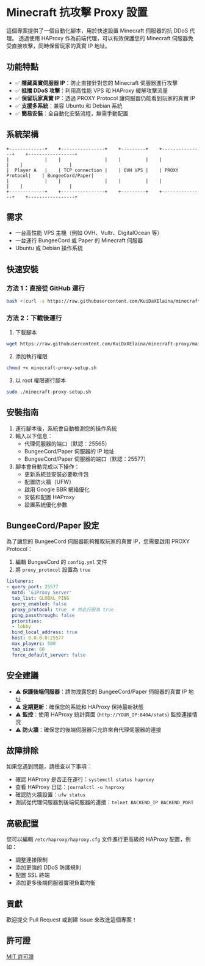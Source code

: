 # Minecraft 抗攻擊 Proxy 設置

這個專案提供了一個自動化腳本，用於快速設置 Minecraft 伺服器的抗 DDoS 代理。
透過使用 HAProxy 作為前端代理，可以有效保護您的 Minecraft 伺服器免受直接攻擊，同時保留玩家的真實 IP 地址。

## 功能特點

- ✅ **隱藏真實伺服器 IP**：防止直接針對您的 Minecraft 伺服器進行攻擊
- ✅ **抵擋 DDoS 攻擊**：利用高性能 VPS 和 HAProxy 緩解攻擊流量
- ✅ **保留玩家真實 IP**：透過 PROXY Protocol 讓伺服器仍能看到玩家的真實 IP
- ✅ **支援多系統**：兼容 Ubuntu 和 Debian 系統
- ✅ **簡易安裝**：全自動化安裝流程，無需手動配置

## 系統架構

```
+-------------+    +----------------+    +---------+    +---------------+    +-----------------+
|             |    |                |    |         |    |               |    |                 |
|  Player A   |    | TCP connection |    | OVH VPS |    | PROXY Protocol|    | BungeeCord/Paper|
|             |    |                |    |         |    |               |    |                 |
+-------------+    +----------------+    +---------+    +---------------+    +-----------------+
```

## 需求

- 一台高性能 VPS 主機（例如 OVH、Vultr、DigitalOcean 等）
- 一台運行 BungeeCord 或 Paper 的 Minecraft 伺服器
- Ubuntu 或 Debian 操作系統

## 快速安裝

### 方法 1：直接從 GitHub 運行

```bash
bash <(curl -s https://raw.githubusercontent.com/KuiDaXElaina/minecraft-proxy/main/minecraft-proxy-setup.sh)
```

### 方法 2：下載後運行

1. 下載腳本

```bash
wget https://raw.githubusercontent.com/KuiDaXElaina/minecraft-proxy/main/minecraft-proxy-setup.sh
```

2. 添加執行權限

```bash
chmod +x minecraft-proxy-setup.sh
```

3. 以 root 權限運行腳本

```bash
sudo ./minecraft-proxy-setup.sh
```

## 安裝指南

1. 運行腳本後，系統會自動檢測您的操作系統
2. 輸入以下信息：
   - 代理伺服器的端口（默認：25565）
   - BungeeCord/Paper 伺服器的 IP 地址
   - BungeeCord/Paper 伺服器的端口（默認：25577）
3. 腳本會自動完成以下操作：
   - 更新系統並安裝必要軟件包
   - 配置防火牆（UFW）
   - 啟用 Google BBR 網絡優化
   - 安裝和配置 HAProxy
   - 設置系統優化參數

## BungeeCord/Paper 設定

為了讓您的 BungeeCord 伺服器能夠獲取玩家的真實 IP，您需要啟用 PROXY Protocol：

1. 編輯 BungeeCord 的 `config.yml` 文件
2. 將 `proxy_protocol` 設置為 `true`

```yaml
listeners:
- query_port: 25577
  motd: '&1Proxy Server'
  tab_list: GLOBAL_PING
  query_enabled: false
  proxy_protocol: true  # 將此行設為 true
  ping_passthrough: false
  priorities:
  - lobby
  bind_local_address: true
  host: 0.0.0.0:25577
  max_players: 500
  tab_size: 60
  force_default_server: false
```

## 安全建議

- ⚠️ **保護後端伺服器**：請勿洩露您的 BungeeCord/Paper 伺服器的真實 IP 地址
- ⚠️ **定期更新**：確保您的系統和 HAProxy 保持最新狀態
- ⚠️ **監控**：使用 HAProxy 統計頁面 (`http://YOUR_IP:8404/stats`) 監控連接情況
- ⚠️ **防火牆**：確保您的後端伺服器只允許來自代理伺服器的連接

## 故障排除

如果您遇到問題，請檢查以下事項：

- 確認 HAProxy 是否正在運行：`systemctl status haproxy`
- 查看 HAProxy 日誌：`journalctl -u haproxy`
- 確認防火牆設置：`ufw status`
- 測試從代理伺服器到後端伺服器的連接：`telnet BACKEND_IP BACKEND_PORT`

## 高級配置

您可以編輯 `/etc/haproxy/haproxy.cfg` 文件進行更高級的 HAProxy 配置，例如：

- 調整連接限制
- 添加更強的 DDoS 防護規則
- 配置 SSL 終端
- 添加更多後端伺服器實現負載均衡

## 貢獻

歡迎提交 Pull Request 或創建 Issue 來改進這個專案！

## 許可證

[MIT 許可證](LICENSE)
